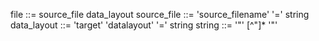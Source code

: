 file ::= source_file data_layout
source_file ::= 'source_filename' '=' string
data_layout ::= 'target' 'datalayout' '=' string
string ::= '"' [^"]* '"'